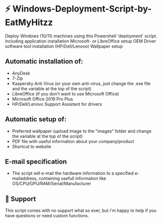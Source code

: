 # ⚡ Windows-Deployment-Script-by-EatMyHitzz
Deploy Windows (10/11) machines using this Powershell 'deployment' script.
Including application installation
Microsoft- or LibreOffice setup 
OEM Driver software tool installation (HP/Dell/Lenovo)
Wallpaper setup

## Automatic installation of:
- AnyDesk
- 7-Zip
- Kaspersky Anti Virus (or your own anti-virus, just change the .exe file and the variable at the top of the script)
- LibreOffice (if you don't want to use Microsoft Office)
- Microsoft Office 2019 Pro Plus
- HP/Dell/Lenovo Support Assistant for drivers 


## Automatic setup of:
- Preferred  wallpaper (upload image to the "images" folder and change the variable at the top of the script)
- PDF file with useful information about your company/product
- Shortcut to website 

## E-mail specification
- The script will e-mail the hardware information to a specified e-mailaddress, containing usefull information like OS/CPU/GPU/RAM/Serial/Manufacturer

## 💬 Support
This script comes with no support what so ever, but i'm happy to help if you have questions or need custom functions.
